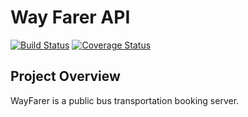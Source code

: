# Way Farer API
[![Build Status](https://travis-ci.com/evuazeze/wayfarerapi.svg?branch=develop)](https://travis-ci.com/evuazeze/wayfarerapi)
[![Coverage Status](https://coveralls.io/repos/github/evuazeze/wayfarerapi/badge.svg)](https://coveralls.io/github/evuazeze/wayfarerapi)
## Project Overview
WayFarer is a public bus transportation booking server.

